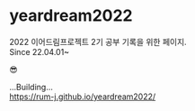 # yeardream2022
2022 이어드림프로젝트 2기 공부 기록을 위한 페이지.  
Since 22.04.01~

😎

...Building...   
https://rum-j.github.io/yeardream2022/
